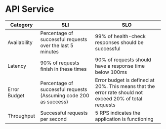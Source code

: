 # API Service

| Category     | SLI                                                                                                               | SLO                                                                                                         |
|--------------|-------------------------------------------------------------------------------------------------------------------|-------------------------------------------------------------------------------------------------------------|
| Availability | Percentage of successful requests over the last 5 minutes                                                        | 99% of health-check responses should be successful                                                           |
| Latency      | 90% of requests finish in these times                                                                             | 90% of requests should have a response time below 100ms                                                       |
| Error Budget | Percentage of successful requests (Assuming code 200 as success)                                                  | Error budget is defined at 20%. This means that the error rate should not exceed 20% of total requests      |
| Throughput   | Successful requests per second                                                                                    | 5 RPS indicates the application is functioning                                                              |
